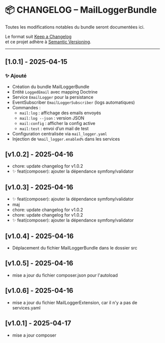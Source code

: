 # 📦 CHANGELOG – MailLoggerBundle

Toutes les modifications notables du bundle seront documentées ici.

Le format suit [Keep a Changelog](https://keepachangelog.com/fr/1.0.0/)  
et ce projet adhère à [Semantic Versioning](https://semver.org/lang/fr/).

---

## [1.0.1] - 2025-04-15

### ✨ Ajouté

- Création du bundle MailLoggerBundle
- Entité `LoggedEmail` avec mapping Doctrine
- Service `EmailLogger` pour la persistance
- EventSubscriber `EmailLoggerSubscriber` (logs automatiques)
- Commandes :
  - `mail:log` : affichage des emails envoyés
  - `mail:log --json` : version JSON
  - `mail:config` : afficher la config active
  - `mail:test` : envoi d’un mail de test
- Configuration centralisée via `mail_logger.yaml`
- Injection de `%mail_logger.enabled%` dans les services

## [v1.0.2] - 2025-04-16
- chore: update changelog for v1.0.2
- ✨ feat(composer): ajouter la dépendance symfony/validator

## [v1.0.3] - 2025-04-16
- ✨ feat(composer): ajouter la dépendance symfony/validator
-  maj
- chore: update changelog for v1.0.2
- chore: update changelog for v1.0.2
- ✨ feat(composer): ajouter la dépendance symfony/validator

## [v1.0.4] - 2025-04-16
- Déplacement du fichier MailLoggerBundle dans le dossier src

## [v1.0.5] - 2025-04-16
- mise a jour du fichier composer.json pour l'autoload

## [v1.0.6] - 2025-04-16
- mise a jour du fichier MailLoggerExtension, car il n'y a pas de services.yaml

## [v1.0.1] - 2025-04-17
- mise a jour composer
